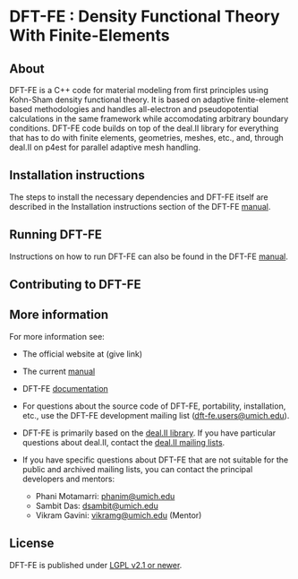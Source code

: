 DFT-FE : Density Functional Theory With Finite-Elements 
=======================================================


About
-----

DFT-FE is a C++ code for material modeling from first principles using Kohn-Sham density functional theory.
It is based on adaptive finite-element based methodologies and handles all-electron and pseudopotential calculations in the 
same framework while accomodating arbitrary boundary conditions. DFT-FE code builds on top of the deal.II library for everything 
that has to do with finite elements, geometries, meshes, etc., and, through deal.II on p4est for parallel adaptive mesh handling. 



Installation instructions
-------------------------

The steps to install the necessary dependencies and DFT-FE itself are described
in the Installation instructions section of the DFT-FE [manual](https://github.com/dftfeDevelopers/dftfe/blob/gh-pages/manual.pdf).



Running DFT-FE
--------------

Instructions on how to run DFT-FE can also be found in the DFT-FE [manual](https://github.com/dftfeDevelopers/dftfe/blob/gh-pages/manual.pdf). 



Contributing to DFT-FE
----------------------




More information
----------------

For more information see:

 - The official website at (give link)
 
 - The current [manual](https://github.com/dftfeDevelopers/dftfe/blob/gh-pages/manual.pdf)

 - DFT-FE [documentation](https://dftfedevelopers.github.io/dftfe/)

 - For questions about the source code of DFT-FE, portability, installation, etc., use the DFT-FE development mailing list (dft-fe.users@umich.edu).
 
 - DFT-FE is primarily based on the [deal.II library](http://www.dealii.org/). If you have particular questions about deal.II, contact the [deal.II mailing lists](https://www.dealii.org/mail.html).
 
 - If you have specific questions about DFT-FE that are not suitable for the public and archived mailing lists, you can contact the principal developers and mentors:

    - Phani Motamarri: phanim@umich.edu
    - Sambit Das: dsambit@umich.edu
    - Vikram Gavini: vikramg@umich.edu (Mentor)



License
-------

DFT-FE is published under [LGPL v2.1 or newer](LICENSE).
